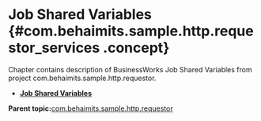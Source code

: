 # Job Shared Variables {#com.behaimits.sample.http.requestor_services .concept}

Chapter contains description of BusinessWorks Job Shared Variables from project com.behaimits.sample.http.requestor.

-   **[Job Shared Variables](../../../projects/com.behaimits.sample.http.requestor/META-INF/module.jsv.md)**  


**Parent topic:**[com.behaimits.sample.http.requestor](../../../projects/com.behaimits.sample.http.requestor/com.behaimits.sample.http.requestor.md)

